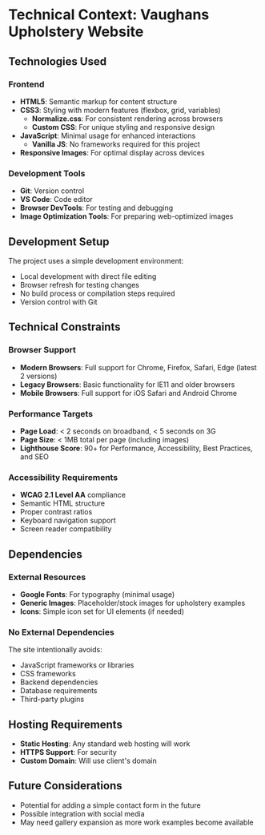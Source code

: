# Technical Context: Vaughans Upholstery Website

## Technologies Used

### Frontend
- **HTML5**: Semantic markup for content structure
- **CSS3**: Styling with modern features (flexbox, grid, variables)
  - **Normalize.css**: For consistent rendering across browsers
  - **Custom CSS**: For unique styling and responsive design
- **JavaScript**: Minimal usage for enhanced interactions
  - **Vanilla JS**: No frameworks required for this project
- **Responsive Images**: For optimal display across devices

### Development Tools
- **Git**: Version control
- **VS Code**: Code editor
- **Browser DevTools**: For testing and debugging
- **Image Optimization Tools**: For preparing web-optimized images

## Development Setup
The project uses a simple development environment:
- Local development with direct file editing
- Browser refresh for testing changes
- No build process or compilation steps required
- Version control with Git

## Technical Constraints

### Browser Support
- **Modern Browsers**: Full support for Chrome, Firefox, Safari, Edge (latest 2 versions)
- **Legacy Browsers**: Basic functionality for IE11 and older browsers
- **Mobile Browsers**: Full support for iOS Safari and Android Chrome

### Performance Targets
- **Page Load**: < 2 seconds on broadband, < 5 seconds on 3G
- **Page Size**: < 1MB total per page (including images)
- **Lighthouse Score**: 90+ for Performance, Accessibility, Best Practices, and SEO

### Accessibility Requirements
- **WCAG 2.1 Level AA** compliance
- Semantic HTML structure
- Proper contrast ratios
- Keyboard navigation support
- Screen reader compatibility

## Dependencies

### External Resources
- **Google Fonts**: For typography (minimal usage)
- **Generic Images**: Placeholder/stock images for upholstery examples
- **Icons**: Simple icon set for UI elements (if needed)

### No External Dependencies
The site intentionally avoids:
- JavaScript frameworks or libraries
- CSS frameworks
- Backend dependencies
- Database requirements
- Third-party plugins

## Hosting Requirements
- **Static Hosting**: Any standard web hosting will work
- **HTTPS Support**: For security
- **Custom Domain**: Will use client's domain

## Future Considerations
- Potential for adding a simple contact form in the future
- Possible integration with social media
- May need gallery expansion as more work examples become available
